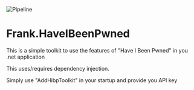 ![Pipeline](https://github.com/frankhaugen/HIBP.Toolkit/workflows/Pipeline/badge.svg?branch=master)
# Frank.HaveIBeenPwned
This is a simple toolkit to use the features of "Have I Been Pwned" in you .net application

This uses/requires dependency injection.

Simply use "AddHibpToolkit" in your startup and provide you API key
